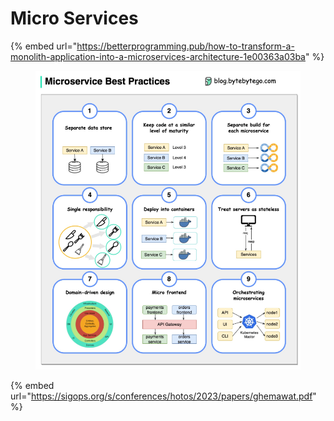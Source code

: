 # Micro Services

{% embed url="https://betterprogramming.pub/how-to-transform-a-monolith-application-into-a-microservices-architecture-1e00363a03ba" %}

<figure><img src="../.gitbook/assets/image (12).png" alt=""><figcaption></figcaption></figure>

{% embed url="https://sigops.org/s/conferences/hotos/2023/papers/ghemawat.pdf" %}

